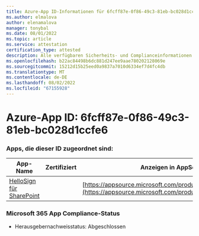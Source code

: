 ```yaml
---
title: Azure-App ID-Informationen für 6fcff87e-0f86-49c3-81eb-bc028d1ccfe6
ms.author: elmalova
author: elenamalova
manager: tonybal
ms.date: 08/01/2022
ms.topic: article
ms.service: attestation
certification_type: attested
description: Alle verfügbaren Sicherheits- und Complianceinformationen für 6fcff87e-0f86-49c3-81eb-bc028d1ccfe6.
ms.openlocfilehash: b22ac84498b6dc881d247ee9aae780202128069e
ms.sourcegitcommit: 15212d15b25eed0a9837a7010d6334ef7d4fc4db
ms.translationtype: MT
ms.contentlocale: de-DE
ms.lasthandoff: 08/02/2022
ms.locfileid: "67155928"
---
```

# <a name="azure-app-id-6fcff87e-0f86-49c3-81eb-bc028d1ccfe6"></a>Azure-App ID: 6fcff87e-0f86-49c3-81eb-bc028d1ccfe6


### <a name="apps-associated-with-this-id"></a>Apps, die dieser ID zugeordnet sind:
| **App-Name** | **Zertifiziert** | **Anzeigen in AppSource** |
|--------------|---------------|-----------------------|
| [HelloSign für SharePoint](../forward/WA200003245.md) |  | [https://appsource.microsoft.com/product/office/WA200003245](https://appsource.microsoft.com/product/office/WA200003245) |

### <a name="microsoft-365-app-compliance-status"></a>Microsoft 365 App Compliance-Status
- Herausgebernachweisstatus: Abgeschlossen
